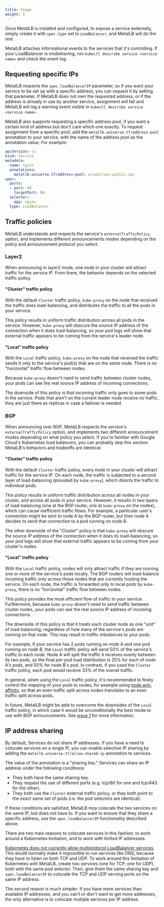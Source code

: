 ```yaml
---
title: Usage
weight: 5
---
```


Once MetalLB is installed and configured, to expose a service
externally, simply create it with `spec.type` set to `LoadBalancer`,
and MetalLB will do the rest.

MetalLB attaches informational events to the services that it's
controlling. If your LoadBalancer is misbehaving, run `kubectl
describe service <service name>` and check the event log.

## Requesting specific IPs

MetalLB respects the `spec.loadBalancerIP` parameter, so if you want
your service to be set up with a specific address, you can request it
by setting that parameter. If MetalLB does not own the requested
address, or if the address is already in use by another service,
assignment will fail and MetalLB will log a warning event visible in
`kubectl describe service <service name>`.

MetalLB also supports requesting a specific address pool, if you want
a certain kind of address but don't care which one exactly. To request
assignment from a specific pool, add the
`metallb.universe.tf/address-pool` annotation to your service, with the
name of the address pool as the annotation value. For example:

```yaml
apiVersion: v1
kind: Service
metadata:
  name: nginx
  annotations:
    metallb.universe.tf/address-pool: production-public-ips
spec:
  ports:
  - port: 80
    targetPort: 80
  selector:
    app: nginx
  type: LoadBalancer
```

## Traffic policies

MetalLB understands and respects the service's `externalTrafficPolicy` option,
and implements different announcements modes depending on the policy and
announcement protocol you select.

### Layer2

When announcing in layer2 mode, one node in your cluster will attract traffic
for the service IP. From there, the behavior depends on the selected traffic
policy.

#### "Cluster" traffic policy

With the default `Cluster` traffic policy, `kube-proxy` on the node that
received the traffic does load-balancing, and distributes the traffic to all the
pods in your service.

This policy results in uniform traffic distribution across all pods in
the service. However, `kube-proxy` will obscure the source IP address
of the connection when it does load-balancing, so your pod logs will
show that external traffic appears to be coming from the service's
leader node.

#### "Local" traffic policy

With the `Local` traffic policy, `kube-proxy` on the node that received the
traffic sends it only to the service's pod(s) that are on the _same_ node. There
is no "horizontal" traffic flow between nodes.

Because `kube-proxy` doesn't need to send traffic between cluster nodes, your
pods can see the real source IP address of incoming connections.

The downside of this policy is that incoming traffic only goes to some pods in
the service. Pods that aren't on the current leader node receive no traffic,
they are just there as replicas in case a failover is needed.

### BGP

When announcing over BGP, MetalLB respects the service's
`externalTrafficPolicy` option, and implements two different
announcement modes depending on what policy you select. If you're
familiar with Google Cloud's Kubernetes load balancers, you can
probably skip this section: MetalLB's behaviors and tradeoffs are
identical.

#### "Cluster" traffic policy

With the default `Cluster` traffic policy, every node in your cluster
will attract traffic for the service IP. On each node, the traffic is
subjected to a second layer of load-balancing (provided by
`kube-proxy`), which directs the traffic to individual pods.

This policy results in uniform traffic distribution across all nodes
in your cluster, and across all pods in your service. However, it
results in two layers of load-balancing (one at the BGP router, one at
`kube-proxy` on the nodes), which can cause inefficient traffic
flows. For example, a particular user's connection might be sent to
node A by the BGP router, but then node A decides to send that
connection to a pod running on node B.

The other downside of the "Cluster" policy is that `kube-proxy` will
obscure the source IP address of the connection when it does its
load-balancing, so your pod logs will show that external traffic
appears to be coming from your cluster's nodes.

#### "Local" traffic policy

With the `Local` traffic policy, nodes will only attract traffic if
they are running one or more of the service's pods locally. The BGP
routers will load-balance incoming traffic only across those nodes
that are currently hosting the service. On each node, the traffic is
forwarded only to local pods by `kube-proxy`, there is no "horizontal"
traffic flow between nodes.

This policy provides the most efficient flow of traffic to your
service. Furthermore, because `kube-proxy` doesn't need to send
traffic between cluster nodes, your pods can see the real source IP
address of incoming connections.

The downside of this policy is that it treats each cluster node as one
"unit" of load-balancing, regardless of how many of the service's pods
are running on that node. This may result in traffic imbalances to
your pods.

For example, if your service has 2 pods running on node A and one pod
running on node B, the `Local` traffic policy will send 50% of the
service's traffic to each _node_. Node A will split the traffic it
receives evenly between its two pods, so the final per-pod load
distribution is 25% for each of node A's pods, and 50% for node B's
pod. In contrast, if you used the `Cluster` traffic policy, each pod
would receive 33% of the overall traffic.

In general, when using the `Local` traffic policy, it's recommended to
finely control the mapping of your pods to nodes, for example
using
[node anti-affinity](https://kubernetes.io/docs/concepts/configuration/assign-pod-node/#affinity-and-anti-affinity),
so that an even traffic split across nodes translates to an even
traffic split across pods.

In future, MetalLB might be able to overcome the downsides of the
`Local` traffic policy, in which case it would be unconditionally the
best mode to use with BGP
announcements. See
[issue 1](https://github.com/metallb/metallb/issues/1) for more
information.

## IP address sharing

By default, Services do not share IP addresses. If you have a need to
colocate services on a single IP, you can enable selective IP sharing
by adding the `metallb.universe.tf/allow-shared-ip` annotation to
services.

The value of the annotation is a "sharing key." Services can share an
IP address under the following conditions:

- They both have the same sharing key.
- They request the use of different ports (e.g. tcp/80 for one and
  tcp/443 for the other).
- They both use the `Cluster` external traffic policy, or they both point to the
  _exact_ same set of pods (i.e. the pod selectors are identical).

If these conditions are satisfied, MetalLB _may_ colocate the two
services on the same IP, but does not have to. If you want to ensure
that they share a specific address, use the `spec.loadBalancerIP`
functionality described above.

There are two main reasons to colocate services in this fashion: to
work around a Kubernetes limitation, and to work with limited IP
addresses.

[Kubernetes does not currently allow multiprotocol LoadBalancer services](https://github.com/kubernetes/kubernetes/issues/23880). This
would normally make it impossible to run services like DNS, because
they have to listen on both TCP and UDP. To work around this
limitation of Kubernetes with MetalLB, create two services (one for
TCP, one for UDP), both with the same pod selector. Then, give them
the same sharing key and `spec.loadBalancerIP` to colocate the TCP and
UDP serving ports on the same IP address.

The second reason is much simpler: if you have more services than
available IP addresses, and you can't or don't want to get more
addresses, the only alternative is to colocate multiple services per
IP address.
